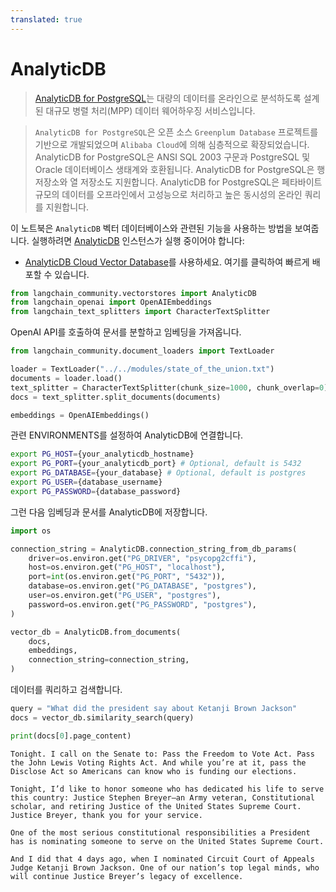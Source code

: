 ```yaml
---
translated: true
---
```


# AnalyticDB

>[AnalyticDB for PostgreSQL](https://www.alibabacloud.com/help/en/analyticdb-for-postgresql/latest/product-introduction-overview)는 대량의 데이터를 온라인으로 분석하도록 설계된 대규모 병렬 처리(MPP) 데이터 웨어하우징 서비스입니다.

>`AnalyticDB for PostgreSQL`은 오픈 소스 `Greenplum Database` 프로젝트를 기반으로 개발되었으며 `Alibaba Cloud`에 의해 심층적으로 확장되었습니다. AnalyticDB for PostgreSQL은 ANSI SQL 2003 구문과 PostgreSQL 및 Oracle 데이터베이스 생태계와 호환됩니다. AnalyticDB for PostgreSQL은 행 저장소와 열 저장소도 지원합니다. AnalyticDB for PostgreSQL은 페타바이트 규모의 데이터를 오프라인에서 고성능으로 처리하고 높은 동시성의 온라인 쿼리를 지원합니다.

이 노트북은 `AnalyticDB` 벡터 데이터베이스와 관련된 기능을 사용하는 방법을 보여줍니다.
실행하려면 [AnalyticDB](https://www.alibabacloud.com/help/en/analyticdb-for-postgresql/latest/product-introduction-overview) 인스턴스가 실행 중이어야 합니다:
- [AnalyticDB Cloud Vector Database](https://www.alibabacloud.com/product/hybriddb-postgresql)를 사용하세요. 여기를 클릭하여 빠르게 배포할 수 있습니다.

```python
from langchain_community.vectorstores import AnalyticDB
from langchain_openai import OpenAIEmbeddings
from langchain_text_splitters import CharacterTextSplitter
```

OpenAI API를 호출하여 문서를 분할하고 임베딩을 가져옵니다.

```python
from langchain_community.document_loaders import TextLoader

loader = TextLoader("../../modules/state_of_the_union.txt")
documents = loader.load()
text_splitter = CharacterTextSplitter(chunk_size=1000, chunk_overlap=0)
docs = text_splitter.split_documents(documents)

embeddings = OpenAIEmbeddings()
```

관련 ENVIRONMENTS를 설정하여 AnalyticDB에 연결합니다.

```bash
export PG_HOST={your_analyticdb_hostname}
export PG_PORT={your_analyticdb_port} # Optional, default is 5432
export PG_DATABASE={your_database} # Optional, default is postgres
export PG_USER={database_username}
export PG_PASSWORD={database_password}
```

그런 다음 임베딩과 문서를 AnalyticDB에 저장합니다.

```python
import os

connection_string = AnalyticDB.connection_string_from_db_params(
    driver=os.environ.get("PG_DRIVER", "psycopg2cffi"),
    host=os.environ.get("PG_HOST", "localhost"),
    port=int(os.environ.get("PG_PORT", "5432")),
    database=os.environ.get("PG_DATABASE", "postgres"),
    user=os.environ.get("PG_USER", "postgres"),
    password=os.environ.get("PG_PASSWORD", "postgres"),
)

vector_db = AnalyticDB.from_documents(
    docs,
    embeddings,
    connection_string=connection_string,
)
```

데이터를 쿼리하고 검색합니다.

```python
query = "What did the president say about Ketanji Brown Jackson"
docs = vector_db.similarity_search(query)
```

```python
print(docs[0].page_content)
```

```output
Tonight. I call on the Senate to: Pass the Freedom to Vote Act. Pass the John Lewis Voting Rights Act. And while you’re at it, pass the Disclose Act so Americans can know who is funding our elections.

Tonight, I’d like to honor someone who has dedicated his life to serve this country: Justice Stephen Breyer—an Army veteran, Constitutional scholar, and retiring Justice of the United States Supreme Court. Justice Breyer, thank you for your service.

One of the most serious constitutional responsibilities a President has is nominating someone to serve on the United States Supreme Court.

And I did that 4 days ago, when I nominated Circuit Court of Appeals Judge Ketanji Brown Jackson. One of our nation’s top legal minds, who will continue Justice Breyer’s legacy of excellence.
```

